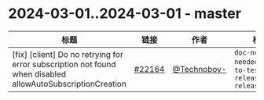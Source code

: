 # 2024-03-01..2024-03-01 - master
| 标题 | 链接 | 作者 | 标签 |
| - | :--: | :--: | - |
| [fix] [client] Do no retrying for error subscription not found when disabled allowAutoSubscriptionCreation | [#22164](https://github.com/apache/pulsar/pull/22164) | [@Technoboy-](https://github.com/Technoboy-) | `doc-not-needed` `ready-to-test` `release/3.2.1` `release/3.1.4`  | 
